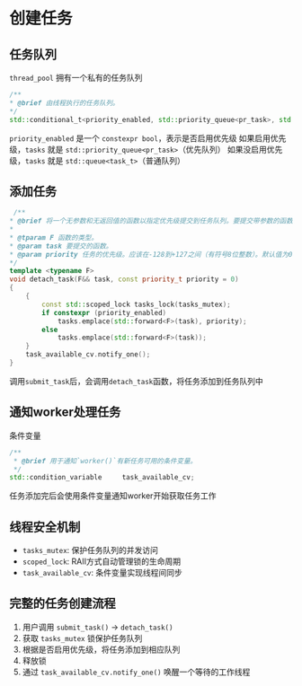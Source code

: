# 创建任务
## 任务队列
`thread_pool` 拥有一个私有的任务队列
```cpp
/**
* @brief 由线程执行的任务队列。
*/
std::conditional_t<priority_enabled, std::priority_queue<pr_task>, std::queue<task_t>> tasks;
```
`priority_enabled` 是一个 `constexpr bool`，表示是否启用优先级
如果启用优先级，`tasks` 就是 `std::priority_queue<pr_task>`（优先队列）
如果没启用优先级，`tasks` 就是 `std::queue<task_t>`（普通队列）

## 添加任务
```cpp
 /**
* @brief 将一个无参数和无返回值的函数以指定优先级提交到任务队列。要提交带参数的函数，请将其封装在lambda表达式中。不返回future，因此用户必须使用`wait()`或其他方法来确保任务完成执行，否则会发生不好的事情。
*
* @tparam F 函数的类型。
* @param task 要提交的函数。
* @param priority 任务的优先级。应该在-128到+127之间（有符号8位整数）。默认值为0。仅在模板参数中启用`BS::tp::priority`标志时才会考虑，否则无效果。
*/
template <typename F>
void detach_task(F&& task, const priority_t priority = 0)
{
    {
        const std::scoped_lock tasks_lock(tasks_mutex);
        if constexpr (priority_enabled)
            tasks.emplace(std::forward<F>(task), priority);
        else
            tasks.emplace(std::forward<F>(task));
    }
    task_available_cv.notify_one();
}
```

调用`submit_task`后，会调用`detach_task`函数，将任务添加到任务队列中


## 通知worker处理任务
条件变量
```cpp
/**
 * @brief 用于通知`worker()`有新任务可用的条件变量。
 */
std::condition_variable     task_available_cv;
```

任务添加完后会使用条件变量通知worker开始获取任务工作

## 线程安全机制
- `tasks_mutex`: 保护任务队列的并发访问
- `scoped_lock`: RAII方式自动管理锁的生命周期  
- `task_available_cv`: 条件变量实现线程间同步

## 完整的任务创建流程
1. 用户调用 `submit_task()` -> `detach_task()`
2. 获取 `tasks_mutex` 锁保护任务队列
3. 根据是否启用优先级，将任务添加到相应队列
4. 释放锁
5. 通过 `task_available_cv.notify_one()` 唤醒一个等待的工作线程
